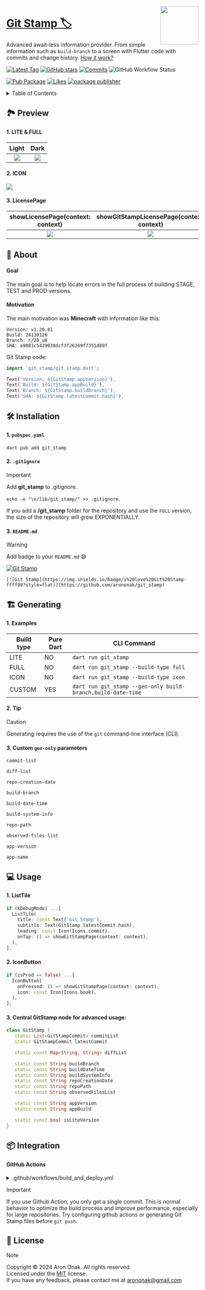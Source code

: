 [<img src="https://www.gov.pl/photo/f98cae42-2b90-4596-904c-752278f85606" height="100" align="right">](https://www.gov.pl/web/rolnictwo/produkt-polski1)

# [Git Stamp 🏷](./TODO.md)

Advanced await-less information provider. From simple information such as `build-branch` to a screen with Flutter code with commits and change history. [How it work?](./MECHANISM.md)

[![Latest Tag](https://img.shields.io/github/v/tag/arononak/git_stamp?style=flat&logo=github&labelColor=black&color=white)](https://github.com/arononak/git_stamp/tags)
[![GitHub stars](https://img.shields.io/github/stars/arononak/git_stamp.svg?style=flat&label=Star&labelColor=black&color=white)](https://github.com/arononak/git_stamp/)
[![Commits](https://img.shields.io/github/commit-activity/m/arononak/git_stamp?style=flat&labelColor=black&color=white)](https://github.com/arononak/git_stamp/graphs/contributors)
![GitHub Workflow Status](https://img.shields.io/github/actions/workflow/status/arononak/git_stamp/.github%2Fworkflows%2Fpublish.yml?style=flat&labelColor=black&color=white)

[![Pub Package](https://img.shields.io/pub/v/git_stamp.svg?style=flat&logo=dart&labelColor=fuchsia&color=white)](https://pub.dev/packages/git_stamp)
[![Likes](https://img.shields.io/pub/likes/git_stamp?style=flat&labelColor=fuchsia&color=white)](https://pub.dev/packages/git_stamp)
[![package publisher](https://img.shields.io/pub/publisher/git_stamp?style=flat&labelColor=fuchsia&color=white)](https://pub.dev/packages/git_stamp/publisher)

<details>
<summary>Table of Contents</summary>
  
- [Git Stamp 🏷](#git-stamp-)
  - [🏞️ Preview](#️-preview)
      - [1. LITE \& FULL](#1-lite--full)
      - [2. ICON](#2-icon)
      - [3. LicensePage](#3-licensepage)
  - [📑️ About](#️-about)
      - [Goal](#goal)
      - [Motivation](#motivation)
  - [🛠️ Installation](#️-installation)
      - [1. `pubspec.yaml`](#1-pubspecyaml)
      - [2. `.gitignore`](#2-gitignore)
      - [3. `README.md`](#3-readmemd)
  - [🏗️ Generating](#️-generating)
      - [1. Examples](#1-examples)
      - [2. Tip](#2-tip)
      - [3. Custom `gen-only` parameters](#3-custom-gen-only-parameters)
  - [💻 Usage](#-usage)
      - [1. ListTile](#1-listtile)
      - [2. IconButton](#2-iconbutton)
      - [3. Central **GitStamp** node for advanced usage:](#3-central-gitstamp-node-for-advanced-usage)
  - [📦 Integration](#-integration)
      - [GitHub Actions](#github-actions)
  - [📝 License](#-license)

</details>

## 🏞️ Preview

#### 1. LITE & FULL

|                                      Light                                      |                                      Dark                                      |
| :-----------------------------------------------------------------------------: | :----------------------------------------------------------------------------: |
| ![](https://github.com/arononak/git_stamp/blob/main/preview_light.png?raw=true) | ![](https://github.com/arononak/git_stamp/blob/main/preview_dark.png?raw=true) |

#### 2. ICON

![](https://github.com/arononak/git_stamp/blob/main/preview_icon.png?raw=true)

#### 3. LicensePage

|                             showLicensePage(context: context)                       |                      showGitStampLicensePage(context: context)                                |
| :---------------------------------------------------------------------------------: | :-------------------------------------------------------------------------------------------: |
| ![](https://github.com/arononak/git_stamp/blob/main/show_license_page.png?raw=true) | ![](https://github.com/arononak/git_stamp/blob/main/show_git_stamp_license_page.png?raw=true) |

## 📑️ About

#### Goal

The main goal is to help locate errors in the full process of building STAGE, TEST and PROD versions.

#### Motivation

The main motivation was **Minecraft** with information like this:
```
Version: v1.20.81
Build: 24130126
Branch: r/20_u8
SHA: a9081c5429038dcf3f26269f7351d89f
```

Git Stamp code:
```dart
import 'git_stamp/git_stamp.dart';

Text('Version: ${GitStamp.appVersion}'),
Text('Build: ${GitStamp.appBuild}'),
Text('Branch: ${GitStamp.buildBranch}'),
Text('SHA: ${GitStamp.latestCommit.hash}'),
```

## 🛠️ Installation

#### 1. `pubspec.yaml`

```
dart pub add git_stamp
```

#### 2. `.gitignore`

> [!IMPORTANT]
> Add **git_stamp** to .gitignore.
> 
> ```echo -e "\n/lib/git_stamp/" >> .gitignore```.
> 
> If you add a **/git_stamp** folder for the repository and use the `FULL` version, the size of the repository will grow EXPONENTIALLY.

#### 3. `README.md`

> [!WARNING]
> Add badge to your `README.md` 😄️
>
> [![Git Stamp](https://img.shields.io/badge/i%20love%20Git%20Stamp-ffff99?style=flat)](https://github.com/arononak/git_stamp)
>
>```
>[![Git Stamp](https://img.shields.io/badge/i%20love%20Git%20Stamp-ffff99?style=flat)](https://github.com/arononak/git_stamp)
>```

## 🏗️ Generating

#### 1. Examples

| Build type | Pure Dart                  | CLI Command                                                  |
| ---------- | -------------------------- | ------------------------------------------------------------ |
| LITE       | NO                         | `dart run git_stamp`                                         |
| FULL       | NO                         | `dart run git_stamp --build-type full`                       |
| ICON       | NO                         | `dart run git_stamp --build-type icon`                       |
| CUSTOM     | YES                        | `dart run git_stamp --gen-only build-branch,build-date-time` |

#### 2. Tip

> [!CAUTION]
> Generating requires the use of the `git` command-line interface (CLI).

#### 3. Custom `gen-only` parameters 

`commit-list`

`diff-list`

`repo-creation-date`

`build-branch`

`build-date-time`

`build-system-info`

`repo-path`

`observed-files-list`

`app-version`

`app-name`

## 💻 Usage

#### 1. ListTile

```dart
if (kDebugMode) ...[
  ListTile(
    title: const Text('Git Stamp'),
    subtitle: Text(GitStamp.latestCommit.hash),
    leading: const Icon(Icons.commit),
    onTap: () => showGitStampPage(context: context),
  ),
],
```

#### 2. IconButton
```dart
if (isProd == false) ...[
  IconButton(
    onPressed: () => showGitStampPage(context: context),
    icon: const Icon(Icons.book),
  ),
],
```

#### 3. Central **GitStamp** node for advanced usage:

```dart
class GitStamp {
   static List<GitStampCommit> commitList
   static GitStampCommit latestCommit

   static const Map<String, String> diffList

   static const String buildBranch
   static const String buildDateTime
   static const String buildSystemInfo
   static const String repoCreationDate
   static const String repoPath
   static const String observedFilesList

   static const String appVersion
   static const String appBuild

   static const bool isLiteVersion
}
```

## 📦 Integration

#### GitHub Actions

<details>
<summary>.github/workflows/build_and_deploy.yml</summary>

```yml
name: build_and_deploy

on:
  push:
    branches: [main]
  pull_request_target:
    branches: [main]

jobs:
  build:
    runs-on: ubuntu-latest
    steps:
      - uses: actions/checkout@v3
      - uses: subosito/flutter-action@v2
        with:
          flutter-version: '3.22.2'
          channel: 'stable'
      - run: flutter --version
      - uses: actions/setup-java@v1
        with:
          java-version: "12.x"
      - run: flutter pub get
      - run: dart run git_stamp
      - run: flutter build web --release --web-renderer canvaskit
      - uses: actions/upload-artifact@master
        with:
          name: build
          path: build/web
  deploy:
    name: "Deploy"
    runs-on: ubuntu-latest
    needs: build
    steps:
      - uses: actions/checkout@v3
      - uses: actions/download-artifact@master
        with:
          name: build
          path: build/web
      - uses: FirebaseExtended/action-hosting-deploy@v0
        with:
          repoToken: "${{ secrets.GITHUB_TOKEN }}"
          firebaseServiceAccount: "${{ secrets.FIREBASE_SERVICE_ACCOUNT }}"
          projectId: xxx
          channelId: live
```

</details>

> [!IMPORTANT]
> If you use Github Action, you only get a single commit. This is normal behavior to optimize the build process and improve performance, especially for large repositories. Try configuring github actions or generating Git Stamp files before `git push`.

## 📝 License

> [!NOTE]
> Copyright © 2024 Aron Onak. All rights reserved.<br>
> Licensed under the [MIT](LICENSE) license.<br>
> If you have any feedback, please contact me at arononak@gmail.com
